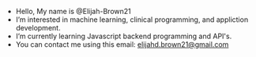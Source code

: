 - Hello, My name is @Elijah-Brown21
- I’m interested in machine learning, clinical programming, and appliction development.
- I’m currently learning Javascript backend programming and API's.
- You can contact me using this email: elijahd.brown21@gmail.com
